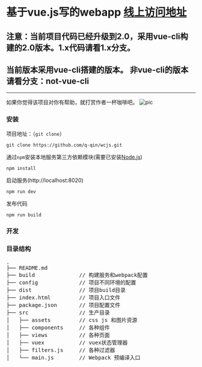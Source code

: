 # 基于vue.js写的webapp [线上访问地址](http://wcjs.3keji.com/)

## 注意：当前项目代码已经升级到2.0，采用vue-cli构建的2.0版本。1.x代码请看1.x分支。

## 当前版本采用vue-cli搭建的版本。 非vue-cli的版本请看分支：not-vue-cli

-------
如果你觉得该项目对你有帮助，就打赏作者一杯咖啡吧。
![pic](http://r3.3keji.com/donate.png)

### 安装

项目地址：（`git clone`）

```shell
git clone https://github.com/q-qin/wcjs.git
```

通过`npm`安装本地服务第三方依赖模块(需要已安装[Node.js](https://nodejs.org/))

```
npm install
```

启动服务(http://localhost:8020)

```
npm run dev
```

发布代码
```
npm run build
```

### 开发

### 目录结构
<pre>
.
├── README.md           
├── build              // 构建服务和webpack配置
├── config             // 项目不同环境的配置
├── dist               // 项目build目录
├── index.html         // 项目入口文件
├── package.json       // 项目配置文件
├── src                // 生产目录
│   ├── assets         // css js 和图片资源
│   ├── components     // 各种组件
│   ├── views          // 各种页面
│   ├── vuex           // vuex状态管理器
│   ├── filters.js     // 各种过滤器
│   └── main.js        // Webpack 预编译入口
</pre>


